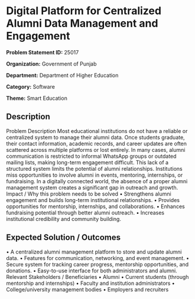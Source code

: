 # Digital Platform for Centralized Alumni Data Management and Engagement

**Problem Statement ID:** 25017

**Organization:** Government of Punjab

**Department:** Department of Higher Education

**Category:** Software

**Theme:** Smart Education

## Description

Problem Description Most educational institutions do not have a reliable or centralized system to manage their alumni data. Once students graduate, their contact information, academic records, and career updates are often scattered across multiple platforms or lost entirely. In many cases, alumni communication is restricted to informal WhatsApp groups or outdated mailing lists, making long-term engagement difficult. This lack of a structured system limits the potential of alumni relationships. Institutions miss opportunities to involve alumni in events, mentoring, internships, or fundraising. In a digitally connected world, the absence of a proper alumni management system creates a significant gap in outreach and growth. Impact / Why this problem needs to be solved • Strengthens alumni engagement and builds long-term institutional relationships. • Provides opportunities for mentorship, internships, and collaborations. • Enhances fundraising potential through better alumni outreach. • Increases institutional credibility and community building.

## Expected Solution / Outcomes

• A centralized alumni management platform to store and update alumni data. • Features for communication, networking, and event management. • Secure system for tracking career progress, mentorship opportunities, and donations. • Easy-to-use interface for both administrators and alumni. Relevant Stakeholders / Beneficiaries • Alumni • Current students (through mentorship and internships) • Faculty and institution administrators • College/university management bodies • Employers and recruiters

